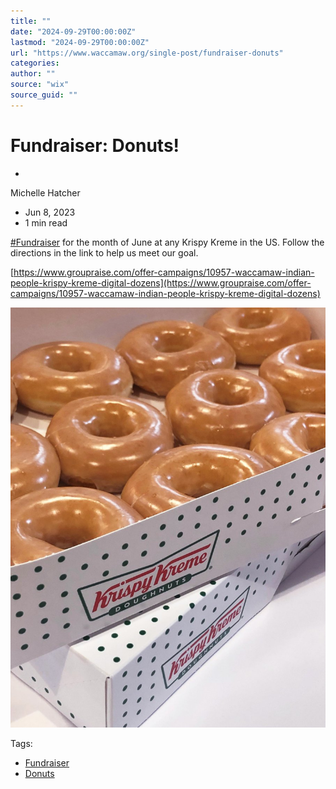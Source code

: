 ```yaml
---
title: ""
date: "2024-09-29T00:00:00Z"
lastmod: "2024-09-29T00:00:00Z"
url: "https://www.waccamaw.org/single-post/fundraiser-donuts"
categories:
author: ""
source: "wix"
source_guid: ""
---
```


# Fundraiser: Donuts!

-

Michelle Hatcher
- Jun 8, 2023
- 1 min read

[#Fundraiser](https://www.facebook.com/hashtag/fundraiser?__eep__=6&__cft__[0]=AZUZtsJ_QcivVshgnkqf2-FnIJ3EkdUij_se5RxQaJpDGKf3vlCC7KT6bQgnpMJQn6vbvZVu5I5OSGYTnat8FbMgkxqZWwS6mz5ncc5sQtcZOLi4NEJlyZ7uTAWdLrISj296aoi1Kx3TG3jrMWtTufeDAzEn6OX4b1dHDFYnR6aQinBD6qP56Fa3BK1hiJ6Femk&__tn__=*NK-R) for the month of June at any Krispy Kreme in the US. Follow the directions in the link to help us meet our goal.

[https://www.groupraise.com/offer-campaigns/10957-waccamaw-indian-people-krispy-kreme-digital-dozens](https://www.groupraise.com/offer-campaigns/10957-waccamaw-indian-people-krispy-kreme-digital-dozens)

![ree](./images/98a108_70f804cbbd5846568e5d52309f9a075d~mv2-1.jpg)

Tags:

- [Fundraiser](https://www.waccamaw.org/updates/tags/fundraiser)
- [Donuts](https://www.waccamaw.org/updates/tags/donuts)

